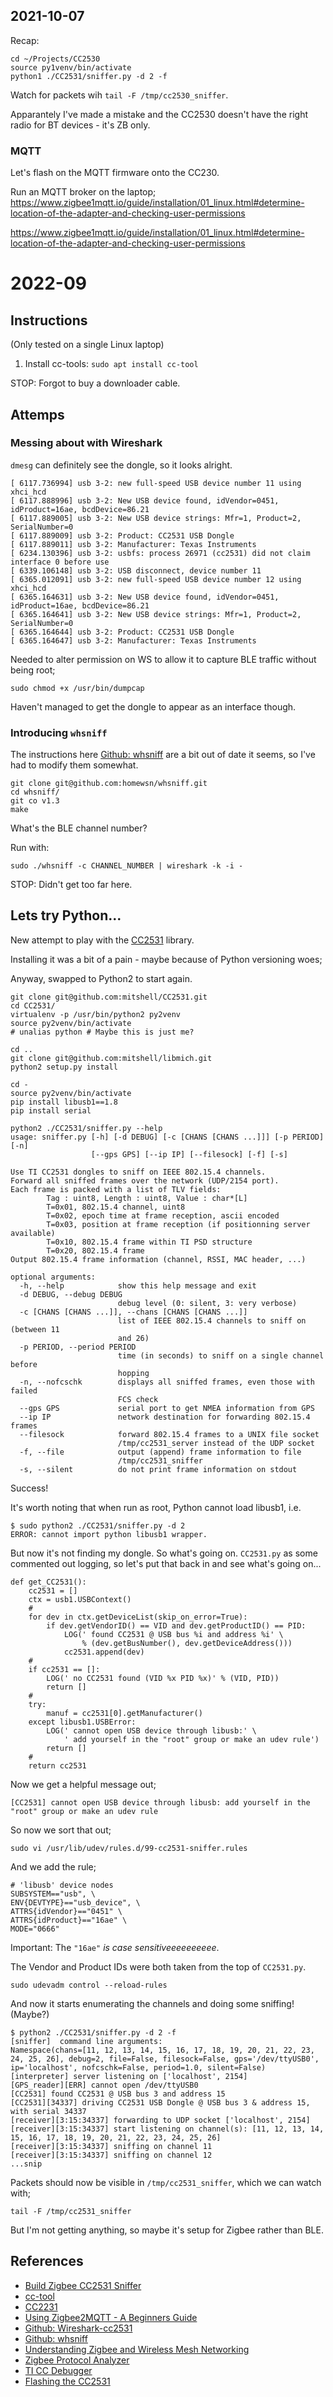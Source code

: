 ## 2021-10-07

Recap:
```
cd ~/Projects/CC2530
source py1venv/bin/activate
python1 ./CC2531/sniffer.py -d 2 -f
```

Watch for packets wih `tail -F /tmp/cc2530_sniffer`.

Apparantely I've made a mistake and the CC2530 doesn't have the right radio for
BT devices - it's ZB only.

### MQTT

Let's flash on the MQTT firmware onto the CC230.

Run an MQTT broker on the laptop; https://www.zigbee1mqtt.io/guide/installation/01_linux.html#determine-location-of-the-adapter-and-checking-user-permissions

https://www.zigbee1mqtt.io/guide/installation/01_linux.html#determine-location-of-the-adapter-and-checking-user-permissions

# 2022-09
## Instructions

(Only tested on a single Linux laptop)

1. Install cc-tools: `sudo apt install cc-tool`

STOP: Forgot to buy a downloader cable.  

## Attemps
### Messing about with Wireshark

`dmesg` can definitely see the dongle, so it looks alright.

```
[ 6117.736994] usb 3-2: new full-speed USB device number 11 using xhci_hcd
[ 6117.888996] usb 3-2: New USB device found, idVendor=0451, idProduct=16ae, bcdDevice=86.21
[ 6117.889005] usb 3-2: New USB device strings: Mfr=1, Product=2, SerialNumber=0
[ 6117.889009] usb 3-2: Product: CC2531 USB Dongle
[ 6117.889011] usb 3-2: Manufacturer: Texas Instruments
[ 6234.130396] usb 3-2: usbfs: process 26971 (cc2531) did not claim interface 0 before use
[ 6339.106148] usb 3-2: USB disconnect, device number 11
[ 6365.012091] usb 3-2: new full-speed USB device number 12 using xhci_hcd
[ 6365.164631] usb 3-2: New USB device found, idVendor=0451, idProduct=16ae, bcdDevice=86.21
[ 6365.164641] usb 3-2: New USB device strings: Mfr=1, Product=2, SerialNumber=0
[ 6365.164644] usb 3-2: Product: CC2531 USB Dongle
[ 6365.164647] usb 3-2: Manufacturer: Texas Instruments
```


Needed to alter permission on WS to allow it to capture BLE traffic without
being root;

```
sudo chmod +x /usr/bin/dumpcap
```

Haven't managed to get the dongle to appear as an interface though.  

### Introducing `whsniff`

The instructions here [Github: whsniff](https://github.com/homewsn/whsniff) are
a bit out of date it seems, so I've had to modify them somewhat.

```
git clone git@github.com:homewsn/whsniff.git
cd whsniff/
git co v1.3
make
```

What's the BLE channel number?  

Run with:

```
sudo ./whsniff -c CHANNEL_NUMBER | wireshark -k -i -
```

STOP: Didn't get too far here.

## Lets try Python...

New attempt to play with the [CC2531](https://github.com/mitshell/CC2531) 
library.

Installing it was a bit of a pain - maybe because of Python versioning woes;

Anyway, swapped to Python2 to start again.

```
git clone git@github.com:mitshell/CC2531.git
cd CC2531/
virtualenv -p /usr/bin/python2 py2venv
source py2venv/bin/activate
# unalias python # Maybe this is just me?

cd ..
git clone git@github.com:mitshell/libmich.git
python2 setup.py install

cd -
source py2venv/bin/activate
pip install libusb1==1.8
pip install serial

python2 ./CC2531/sniffer.py --help
usage: sniffer.py [-h] [-d DEBUG] [-c [CHANS [CHANS ...]]] [-p PERIOD] [-n]
                  [--gps GPS] [--ip IP] [--filesock] [-f] [-s]

Use TI CC2531 dongles to sniff on IEEE 802.15.4 channels.
Forward all sniffed frames over the network (UDP/2154 port).
Each frame is packed with a list of TLV fields:
        Tag : uint8, Length : uint8, Value : char*[L]
        T=0x01, 802.15.4 channel, uint8
        T=0x02, epoch time at frame reception, ascii encoded
        T=0x03, position at frame reception (if positionning server available)
        T=0x10, 802.15.4 frame within TI PSD structure
        T=0x20, 802.15.4 frame
Output 802.15.4 frame information (channel, RSSI, MAC header, ...)

optional arguments:
  -h, --help            show this help message and exit
  -d DEBUG, --debug DEBUG
                        debug level (0: silent, 3: very verbose)
  -c [CHANS [CHANS ...]], --chans [CHANS [CHANS ...]]
                        list of IEEE 802.15.4 channels to sniff on (between 11
                        and 26)
  -p PERIOD, --period PERIOD
                        time (in seconds) to sniff on a single channel before
                        hopping
  -n, --nofcschk        displays all sniffed frames, even those with failed
                        FCS check
  --gps GPS             serial port to get NMEA information from GPS
  --ip IP               network destination for forwarding 802.15.4 frames
  --filesock            forward 802.15.4 frames to a UNIX file socket
                        /tmp/cc2531_server instead of the UDP socket
  -f, --file            output (append) frame information to file
                        /tmp/cc2531_sniffer
  -s, --silent          do not print frame information on stdout
```

Success!

It's worth noting that when run as root, Python cannot load libusb1, i.e.

```
$ sudo python2 ./CC2531/sniffer.py -d 2
ERROR: cannot import python libusb1 wrapper.
```

But now it's not finding my dongle.  So what's going on.  `CC2531.py` as some
commented out logging, so let's put that back in and see what's going on...

```
def get_CC2531():
    cc2531 = []
    ctx = usb1.USBContext()
    #
    for dev in ctx.getDeviceList(skip_on_error=True):
        if dev.getVendorID() == VID and dev.getProductID() == PID:
            LOG(' found CC2531 @ USB bus %i and address %i' \
                % (dev.getBusNumber(), dev.getDeviceAddress()))
            cc2531.append(dev)
    #
    if cc2531 == []:
        LOG(' no CC2531 found (VID %x PID %x)' % (VID, PID))
        return []
    #
    try:
        manuf = cc2531[0].getManufacturer()
    except libusb1.USBError:
        LOG(' cannot open USB device through libusb:' \
            ' add yourself in the "root" group or make an udev rule')
        return []
    # 
    return cc2531
```

Now we get a helpful message out;

```
[CC2531] cannot open USB device through libusb: add yourself in the "root" group or make an udev rule
```

So now we sort that out;

```
sudo vi /usr/lib/udev/rules.d/99-cc2531-sniffer.rules
```

And we add the rule;

```
# 'libusb' device nodes
SUBSYSTEM=="usb", \
ENV{DEVTYPE}=="usb_device", \
ATTRS{idVendor}=="0451" \
ATTRS{idProduct}=="16ae" \
MODE="0666"
```
Important: The `"16ae"` *is case sensitiveeeeeeeeee*.

The Vendor and Product IDs were both taken from the top of `CC2531.py`.


```
sudo udevadm control --reload-rules
```

And now it starts enumerating the channels and doing some sniffing!  (Maybe?)

```
$ python2 ./CC2531/sniffer.py -d 2 -f
[sniffer]  command line arguments:
Namespace(chans=[11, 12, 13, 14, 15, 16, 17, 18, 19, 20, 21, 22, 23, 24, 25, 26], debug=2, file=False, filesock=False, gps='/dev/ttyUSB0', ip='localhost', nofcschk=False, period=1.0, silent=False)
[interpreter] server listening on ['localhost', 2154]
[GPS_reader][ERR] cannot open /dev/ttyUSB0
[CC2531] found CC2531 @ USB bus 3 and address 15
[CC2531][34337] driving CC2531 USB Dongle @ USB bus 3 & address 15, with serial 34337
[receiver][3:15:34337] forwarding to UDP socket ['localhost', 2154]
[receiver][3:15:34337] start listening on channel(s): [11, 12, 13, 14, 15, 16, 17, 18, 19, 20, 21, 22, 23, 24, 25, 26]
[receiver][3:15:34337] sniffing on channel 11
[receiver][3:15:34337] sniffing on channel 12
...snip
```

Packets should now be visible in `/tmp/cc2531_sniffer`, which we can watch with;

```
tail -F /tmp/cc2531_sniffer
```

But I'm not getting anything, so maybe it's setup for Zigbee rather than BLE.




## References

- [Build Zigbee CC2531 Sniffer](https://community.oh-lalabs.com/t/guide-build-a-zigbee-cc2531-sniffer-how-to-use-it/469)
- [cc-tool](https://manpages.ubuntu.com/manpages/focal/en/man1/cc-tool.1.html)
- [CC2231](https://github.com/mitshell/CC2531)
- [Using Zigbee2MQTT - A Beginners Guide]( https://stevessmarthomeguide.com/using-zigbee2mqtt-beginners-guide/)
- [Github: Wireshark-cc2531](https://github.com/andrebdo/wireshark-cc2531)
- [Github: whsniff](https://github.com/homewsn/whsniff)
- [Understanding Zigbee and Wireless Mesh Networking](https://www.blackhillsinfosec.com/understanding-zigbee-and-wireless-mesh-networking/)
- [Zigbee Protocol Analyzer](https://www.offensive-wireless.com/zigbee-protocol-analyzer-sniffer/)
- [TI CC Debugger](https://www.ti.com/lit/ug/swru197h/swru197h.pdf?ts=1665100266137)
- [Flashing the CC2531](https://www.zigbee2mqtt.io/guide/adapters/flashing/flashing_the_cc2531.html#linux-or-macos)
